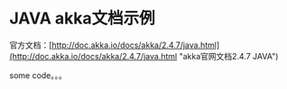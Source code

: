 #  JAVA akka文档示例

官方文档：[http://doc.akka.io/docs/akka/2.4.7/java.html](http://doc.akka.io/docs/akka/2.4.7/java.html "akka官网文档2.4.7 JAVA")

some code。。。